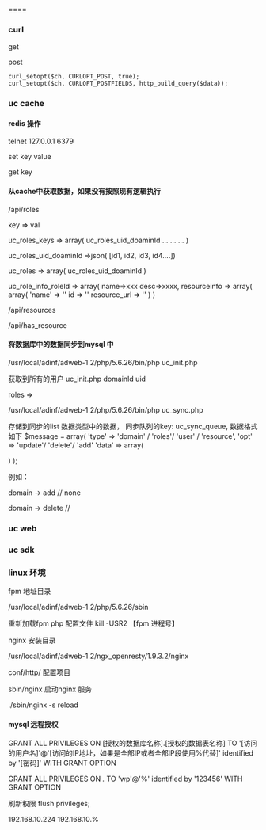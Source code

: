 



====

### curl

get

post
```
curl_setopt($ch, CURLOPT_POST, true);
curl_setopt($ch, CURLOPT_POSTFIELDS, http_build_query($data));
```

### uc cache

#### redis 操作

telnet 127.0.0.1 6379

set  key value

get key

#### 从cache中获取数据，如果没有按照现有逻辑执行
/api/roles


key => val

uc_roles_keys => array(
 uc_roles_uid_doaminId
 ...
 ...
 ... 
)

uc_roles_uid_doaminId =>json( [id1, id2, id3, id4....])

uc_roles => array(
 uc_roles_uid_doaminId 
)


uc_role_info_roleId => array(
 name=>xxx
 desc=>xxxx,
 resourceinfo => array(
   array(
    'name' => ''
     id => ''
    resource_url => ''
   )
 )

/api/resources

/api/has_resource


#### 将数据库中的数据同步到mysql 中

/usr/local/adinf/adweb-1.2/php/5.6.26/bin/php uc_init.php 

获取到所有的用户
uc_init.php
domainId 
 uid 
 
roles =>


/usr/local/adinf/adweb-1.2/php/5.6.26/bin/php uc_sync.php 

存储到同步的list 数据类型中的数据， 同步队列的key: uc_sync_queue, 数据格式如下
$message = array(
 'type' => 'domain' / 'roles'/ 'user' / 'resource',
 'opt'  => 'update'/ 'delete'/ 'add'
 'data' => array(
   
  )
);

例如：

domain -> add      // none

domain -> delete  //

 



### uc web

### uc sdk


### linux 环境

 fpm 地址目录
 
/usr/local/adinf/adweb-1.2/php/5.6.26/sbin

重新加载fpm php 配置文件
kill -USR2 【fpm 进程号】

nginx 安装目录

/usr/local/adinf/adweb-1.2/ngx_openresty/1.9.3.2/nginx

conf/http/ 配置项目

sbin/nginx 启动nginx 服务

./sbin/nginx -s reload

#### mysql 远程授权

GRANT ALL PRIVILEGES ON [授权的数据库名称].[授权的数据表名称] TO '[访问的用户名]'@'[访问的IP地址，如果是全部IP或者全部IP段使用%代替]' identified by '[密码]' WITH GRANT OPTION  

GRANT ALL PRIVILEGES ON *.* TO 'wp'@'%' identified by '123456' WITH GRANT OPTION  

刷新权限
flush privileges;
 
192.168.10.224  192.168.10.%


